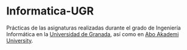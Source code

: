 # Informatica-UGR
Prácticas de las asignaturas realizadas durante el grado de Ingeniería Informática en la [Universidad de Granada](https://www.ugr.es/), así como en [Abo Akademi University](https://www.abo.fi/en/about-abo-akademi-university/).
